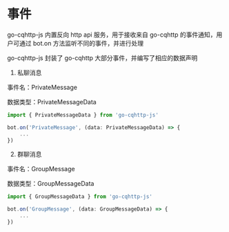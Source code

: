 # 事件

go-cqhttp-js 内置反向 http api 服务，用于接收来自 go-cqhttp 的事件通知，用户可通过 bot.on 方法监听不同的事件，并进行处理

go-cqhttp-js 封装了 go-cqhttp 大部分事件，并编写了相应的数据声明

1. 私聊消息

事件名：PrivateMessage

数据类型：PrivateMessageData

```js
import { PrivateMessageData } from 'go-cqhttp-js'

bot.on('PrivateMessage', (data: PrivateMessageData) => {
    ...
})
```

2. 群聊消息

事件名：GroupMessage

数据类型：GroupMessageData

```js
import { GroupMessageData } from 'go-cqhttp-js'

bot.on('GroupMessage', (data: GroupMessageData) => {
    ...
})
```

